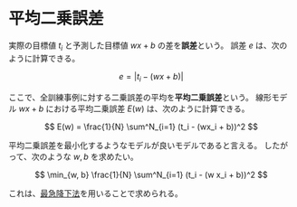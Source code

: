 # 平均二乗誤差

実際の目標値 $t_i$ と予測した目標値 $wx + b$ の差を**誤差**という。
誤差 $e$ は、次のように計算できる。

$$
e = \left| t_i - (wx + b) \right|
$$

ここで、全訓練事例に対する二乗誤差の平均を**平均二乗誤差**という。
線形モデル $wx + b$ における平均二乗誤差 $E(w)$ は、次のように計算できる。

$$
E(w) = \frac{1}{N} \sum^N_{i=1} (t_i - (wx_i + b))^2
$$

平均二乗誤差を最小化するようなモデルが良いモデルであると言える。
したがって、次のような $w, b$ を求めたい。

$$
\min_{w, b} \frac{1}{N} \sum^N_{i=1} (t_i - (w x_i + b))^2
$$

これは、[最急降下法](./gradient-descent.md)を用いることで求められる。

